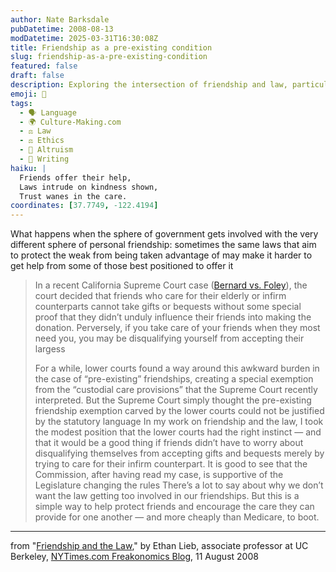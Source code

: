 ```yaml
---
author: Nate Barksdale
pubDatetime: 2008-08-13
modDatetime: 2025-03-31T16:30:08Z
title: Friendship as a pre-existing condition
slug: friendship-as-a-pre-existing-condition
featured: false
draft: false
description: Exploring the intersection of friendship and law, particularly in caregiving and gifts.
emoji: 🤝
tags:
  - 🗣️ Language
  - 🌍 Culture-Making.com
  - ⚖️ Law
  - ⚖️ Ethics
  - 🤝 Altruism
  - 📝 Writing
haiku: |
  Friends offer their help,  
  Laws intrude on kindness shown,  
  Trust wanes in the care.
coordinates: [37.7749, -122.4194]
---
```


What happens when the sphere of government gets involved with the very different sphere of personal friendship: sometimes the same laws that aim to protect the weak from being taken advantage of may make it harder to get help from some of those best positioned to offer it

> In a recent California Supreme Court case ([Bernard vs. Foley](https://www.google.com/search?q=%22Bernard%20vs.%20Foley%22%20bulk.resource.org)), the court decided that friends who care for their elderly or infirm counterparts cannot take gifts or bequests without some special proof that they didn’t unduly influence their friends into making the donation. Perversely, if you take care of your friends when they most need you, you may be disqualifying yourself from accepting their largess
>
> For a while, lower courts found a way around this awkward burden in the case of “pre-existing” friendships, creating a special exemption from the “custodial care provisions” that the Supreme Court recently interpreted. But the Supreme Court simply thought the pre-existing friendship exemption carved by the lower courts could not be justified by the statutory language
> In my work on friendship and the law, I took the modest position that the lower courts had the right instinct — and that it would be a good thing if friends didn’t have to worry about disqualifying themselves from accepting gifts and bequests merely by trying to care for their infirm counterpart. It is good to see that the Commission, after having read my case, is supportive of the Legislature changing the rules
> There’s a lot to say about why we don’t want the law getting too involved in our friendships. But this is a simple way to help protect friends and encourage the care they can provide for one another — and more cheaply than Medicare, to boot.

---

from "[Friendship and the Law](http://freakonomics.blogs.nytimes.com/2008/08/11/friendship-and-the-law-a-guest-post/)," by Ethan Lieb, associate professor at UC Berkeley, [NYTimes.com Freakonomics Blog](http://freakonomics.blogs.nytimes.com/2008/08/11/friendship-and-the-law-a-guest-post/), 11 August 2008
